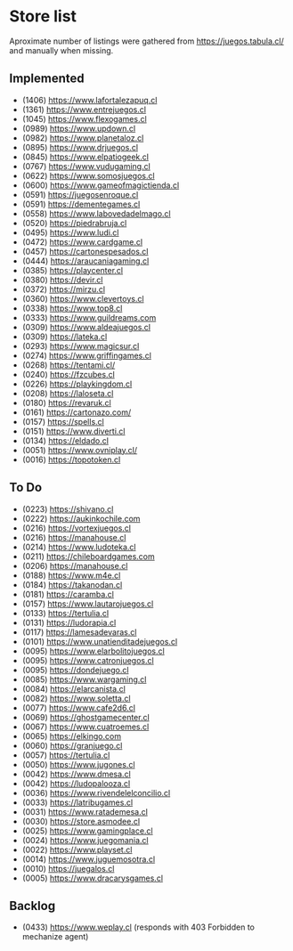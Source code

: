 # Store list

Aproximate number of listings were gathered from https://juegos.tabula.cl/ and manually when missing.

## Implemented

- (1406) https://www.lafortalezapuq.cl
- (1361) https://www.entrejuegos.cl
- (1045) https://www.flexogames.cl
- (0989) https://www.updown.cl
- (0982) https://www.planetaloz.cl
- (0895) https://www.drjuegos.cl
- (0845) https://www.elpatiogeek.cl
- (0767) https://www.vudugaming.cl
- (0622) https://www.somosjuegos.cl
- (0600) https://www.gameofmagictienda.cl
- (0591) https://juegosenroque.cl
- (0591) https://dementegames.cl
- (0558) https://www.labovedadelmago.cl
- (0520) https://piedrabruja.cl
- (0495) https://www.ludi.cl
- (0472) https://www.cardgame.cl
- (0457) https://cartonespesados.cl
- (0444) https://araucaniagaming.cl
- (0385) https://playcenter.cl
- (0380) https://devir.cl
- (0372) https://mirzu.cl
- (0360) https://www.clevertoys.cl
- (0338) https://www.top8.cl
- (0333) https://www.guildreams.com
- (0309) https://www.aldeajuegos.cl
- (0309) https://lateka.cl
- (0293) https://www.magicsur.cl
- (0274) https://www.griffingames.cl
- (0268) https://tentami.cl/
- (0240) https://fzcubes.cl
- (0226) https://playkingdom.cl
- (0208) https://laloseta.cl
- (0180) https://revaruk.cl
- (0161) https://cartonazo.com/
- (0157) https://spells.cl
- (0151) https://www.diverti.cl
- (0134) https://eldado.cl
- (0051) https://www.ovniplay.cl/
- (0016) https://topotoken.cl

## To Do

- (0223) https://shivano.cl
- (0222) https://aukinkochile.com
- (0216) https://vortexjuegos.cl
- (0216) https://manahouse.cl
- (0214) https://www.ludoteka.cl
- (0211) https://chileboardgames.com
- (0206) https://manahouse.cl
- (0188) https://www.m4e.cl
- (0184) https://takanodan.cl
- (0181) https://caramba.cl
- (0157) https://www.lautarojuegos.cl
- (0133) https://tertulia.cl
- (0131) https://ludorapia.cl
- (0117) https://lamesadevaras.cl
- (0101) https://www.unatienditadejuegos.cl
- (0095) https://www.elarbolitojuegos.cl
- (0095) https://www.catronjuegos.cl
- (0095) https://dondejuego.cl
- (0085) https://www.wargaming.cl
- (0084) https://elarcanista.cl
- (0082) https://www.soletta.cl
- (0077) https://www.cafe2d6.cl
- (0069) https://ghostgamecenter.cl
- (0067) https://www.cuatroemes.cl
- (0065) https://elkingo.com
- (0060) https://granjuego.cl
- (0057) https://tertulia.cl
- (0050) https://www.jugones.cl
- (0042) https://www.dmesa.cl
- (0042) https://ludopalooza.cl
- (0036) https://www.rivendelelconcilio.cl
- (0033) https://latribugames.cl
- (0031) https://www.ratademesa.cl
- (0030) https://store.asmodee.cl
- (0025) https://www.gamingplace.cl
- (0024) https://www.juegomania.cl
- (0022) https://www.playset.cl
- (0014) https://www.juguemosotra.cl
- (0010) https://juegalos.cl
- (0005) https://www.dracarysgames.cl

## Backlog

- (0433) https://www.weplay.cl (responds with 403 Forbidden to mechanize agent)
